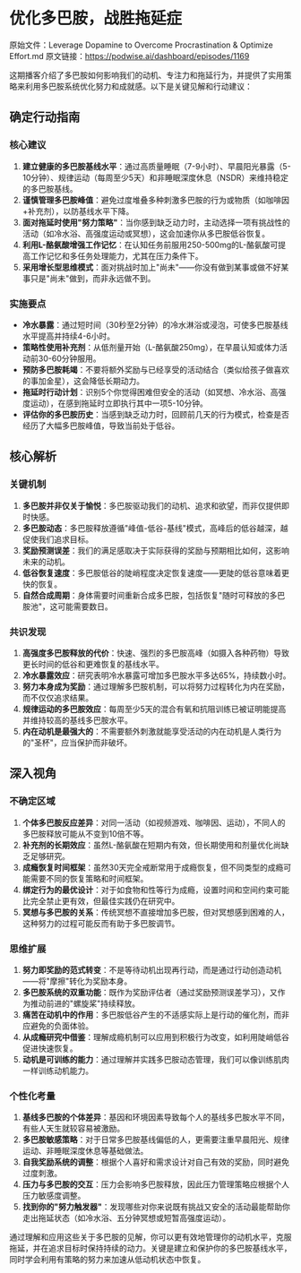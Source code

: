 # 优化多巴胺，战胜拖延症

原始文件：Leverage Dopamine to Overcome Procrastination & Optimize Effort.md
原文链接：https://podwise.ai/dashboard/episodes/1169

这期播客介绍了多巴胺如何影响我们的动机、专注力和拖延行为，并提供了实用策略来利用多巴胺系统优化努力和成就感。以下是关键见解和行动建议：

## 确定行动指南

### 核心建议
1. **建立健康的多巴胺基线水平**：通过高质量睡眠（7-9小时）、早晨阳光暴露（5-10分钟）、规律运动（每周至少5天）和非睡眠深度休息（NSDR）来维持稳定的多巴胺基线。
2. **谨慎管理多巴胺峰值**：避免过度堆叠多种刺激多巴胺的行为或物质（如咖啡因+补充剂），以防基线水平下降。
3. **面对拖延时使用"努力策略"**：当你感到缺乏动力时，主动选择一项有挑战性的活动（如冷水浴、高强度运动或冥想），这会加速你从多巴胺低谷恢复。
4. **利用L-酪氨酸增强工作记忆**：在认知任务前服用250-500mg的L-酪氨酸可提高工作记忆和多任务处理能力，尤其在压力条件下。
5. **采用增长型思维模式**：面对挑战时加上"尚未"——你没有做到某事或做不好某事只是"尚未"做到，而非永远做不到。

### 实施要点
- **冷水暴露**：通过短时间（30秒至2分钟）的冷水淋浴或浸泡，可使多巴胺基线水平提高并持续4-6小时。
- **策略性使用补充剂**：从低剂量开始（L-酪氨酸250mg），在早晨认知或体力活动前30-60分钟服用。
- **预防多巴胺耗竭**：不要将额外奖励与已经享受的活动结合（类似给孩子做喜欢的事加金星），这会降低长期动力。
- **拖延时行动计划**：识别5个你觉得困难但安全的活动（如冥想、冷水浴、高强度运动），在感到拖延时立即执行其中一项5-10分钟。
- **评估你的多巴胺历史**：当感到缺乏动力时，回顾前几天的行为模式，检查是否经历了大幅多巴胺峰值，导致当前处于低谷。

## 核心解析

### 关键机制
1. **多巴胺并非仅关于愉悦**：多巴胺驱动我们的动机、追求和欲望，而非仅提供即时快感。
2. **多巴胺动态**：多巴胺释放遵循"峰值-低谷-基线"模式，高峰后的低谷越深，越促使我们追求目标。
3. **奖励预测误差**：我们的满足感取决于实际获得的奖励与预期相比如何，这影响未来的动机。
4. **低谷恢复速度**：多巴胺低谷的陡峭程度决定恢复速度——更陡的低谷意味着更快的恢复。
5. **自然合成周期**：身体需要时间重新合成多巴胺，包括恢复"随时可释放的多巴胺池"，这可能需要数日。

### 共识发现
1. **高强度多巴胺释放的代价**：快速、强烈的多巴胺高峰（如摄入各种药物）导致更长时间的低谷和更难恢复的基线水平。
2. **冷水暴露效应**：研究表明冷水暴露可增加多巴胺水平多达65%，持续数小时。
3. **努力本身成为奖励**：通过理解多巴胺机制，可以将努力过程转化为内在奖励，而不仅仅追求结果。
4. **规律运动的多巴胺效应**：每周至少5天的混合有氧和抗阻训练已被证明能提高并维持较高的基线多巴胺水平。
5. **内在动机是最强大的**：不需要额外刺激就能享受活动的内在动机是人类行为的"圣杯"，应当保护而非破坏。

## 深入视角

### 不确定区域
1. **个体多巴胺反应差异**：对同一活动（如视频游戏、咖啡因、运动），不同人的多巴胺释放可能从不变到10倍不等。
2. **补充剂的长期效应**：虽然L-酪氨酸在短期内有效，但长期使用和剂量优化尚缺乏足够研究。
3. **成瘾恢复时间框架**：虽然30天完全戒断常用于成瘾恢复，但不同类型的成瘾可能需要不同的恢复策略和时间框架。
4. **绑定行为的最优设计**：对于如食物和性等行为成瘾，设置时间和空间约束可能比完全禁止更有效，但最佳实践仍在研究中。
5. **冥想与多巴胺的关系**：传统冥想不直接增加多巴胺，但对冥想感到困难的人，这种努力的过程可能反而有助于多巴胺调节。

### 思维扩展
1. **努力即奖励的范式转变**：不是等待动机出现再行动，而是通过行动创造动机——将"摩擦"转化为奖励本身。
2. **多巴胺系统的双重功能**：既作为奖励评估者（通过奖励预测误差学习），又作为推动前进的"螺旋桨"持续释放。
3. **痛苦在动机中的作用**：多巴胺低谷产生的不适感实际上是行动的催化剂，而非应避免的负面体验。
4. **从成瘾研究中借鉴**：理解成瘾机制可以应用到积极行为改变，如利用陡峭低谷促进快速恢复。
5. **动机是可训练的能力**：通过理解并实践多巴胺动态管理，我们可以像训练肌肉一样训练动机能力。

### 个性化考量
1. **基线多巴胺的个体差异**：基因和环境因素导致每个人的基线多巴胺水平不同，有些人天生就较容易被激励。
2. **多巴胺敏感策略**：对于日常多巴胺基线偏低的人，更需要注重早晨阳光、规律运动、非睡眠深度休息等基础做法。
3. **自我奖励系统的调整**：根据个人喜好和需求设计对自己有效的奖励，同时避免过度刺激。
4. **压力与多巴胺的交互**：压力会影响多巴胺释放，因此压力管理策略应根据个人压力敏感度调整。
5. **找到你的"努力触发器"**：发现哪些对你来说既有挑战又安全的活动最能帮助你走出拖延状态（如冷水浴、五分钟冥想或短暂高强度运动）。

通过理解和应用这些关于多巴胺的见解，你可以更有效地管理你的动机水平，克服拖延，并在追求目标时保持持续的动力。关键是建立和保护你的多巴胺基线水平，同时学会利用有策略的努力来加速从低动机状态中恢复。
